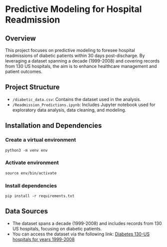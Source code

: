 # Predictive Modeling for Hospital Readmission

## Overview
This project focuses on predictive modeling to foresee hospital readmissions of diabetic patients within 30 days post-discharge. By leveraging a dataset spanning a decade (1999-2008) and covering records from 130 US hospitals, the aim is to enhance healthcare management and patient outcomes.

## Project Structure
- `/diabetic_data.csv`: Contains the dataset used in the analysis.
- `/Readmission_Predictions.ipynb`: Includes Jupyter notebook used for exploratory data analysis, data cleaning, and modeling.

## Installation and Dependencies

### Create a virtual environment

`python3 -m venv env`

### Activate environment

`source env/bin/activate`

### Install dependencies

`pip install -r requirements.txt`


## Data Sources
- The dataset spans a decade (1999-2008) and includes records from 130 US hospitals, focusing on diabetic patients.
- You can access the dataset via the following link: [Diabetes 130-US hospitals for years 1999-2008](https://archive.ics.uci.edu/dataset/296/diabetes+130-us+hospitals+for+years+1999-2008)
